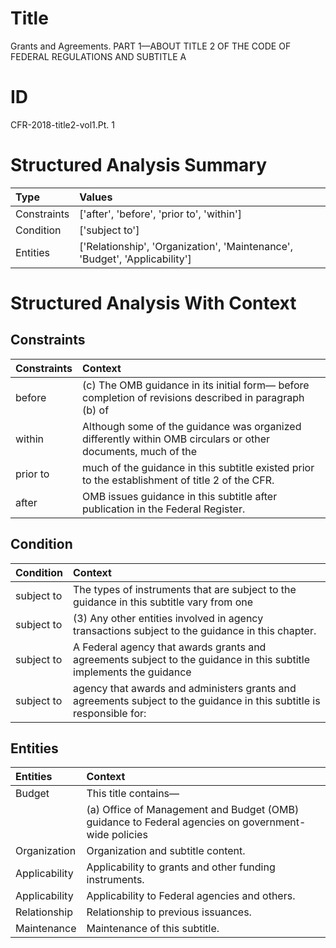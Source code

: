 # Title

 Grants and Agreements. PART 1—ABOUT TITLE 2 OF THE CODE OF FEDERAL REGULATIONS AND SUBTITLE A


# ID

 CFR-2018-title2-vol1.Pt. 1


# Structured Analysis Summary

| Type        | Values                                                                     |
|:------------|:---------------------------------------------------------------------------|
| Constraints | ['after', 'before', 'prior to', 'within']                                  |
| Condition   | ['subject to']                                                             |
| Entities    | ['Relationship', 'Organization', 'Maintenance', 'Budget', 'Applicability'] |


# Structured Analysis With Context

 


## Constraints

| Constraints   | Context                                                                                                       |
|:--------------|:--------------------------------------------------------------------------------------------------------------|
| before        | (c) The OMB guidance in its initial form&#8212; before completion of revisions described in paragraph (b) of  |
| within        | Although some of the guidance was organized differently  within OMB circulars or other documents, much of the |
| prior to      | much of the guidance in this subtitle existed prior to  the establishment of title 2 of the CFR.              |
| after         | OMB issues guidance in this subtitle  after  publication in the Federal Register.                             |


## Condition

| Condition   | Context                                                                                                               |
|:------------|:----------------------------------------------------------------------------------------------------------------------|
| subject to  | The types of instruments that are  subject to the guidance in this subtitle vary from one                             |
| subject to  | (3) Any other entities involved in agency transactions subject to  the guidance in this chapter.                      |
| subject to  | A Federal agency that awards grants and agreements  subject to the guidance in this subtitle implements the guidance  |
| subject to  | agency that awards and administers grants and agreements subject to the guidance in this subtitle is responsible for: |


## Entities

| Entities      | Context                                                                                                         |
|:--------------|:----------------------------------------------------------------------------------------------------------------|
| Budget        | This title contains&#8212;                                                                                      |
|               |             (a) Office of Management and  Budget (OMB) guidance to Federal agencies on government-wide policies |
| Organization  | Organization  and subtitle content.                                                                             |
| Applicability | Applicability  to grants and other funding instruments.                                                         |
| Applicability | Applicability  to Federal agencies and others.                                                                  |
| Relationship  | Relationship  to previous issuances.                                                                            |
| Maintenance   | Maintenance  of this subtitle.                                                                                  |


